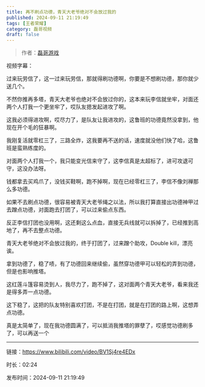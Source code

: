 ```yaml
---
title: 再不刷点功德，青天大老爷绝对不会放过我的
published: 2024-09-11 21:19:49
tags: [王者荣耀]
category: 磊哥视频
draft: false
---
```



> 作者：[磊哥游戏](https://space.bilibili.com/268941858?spm_id_from=333.788.upinfo.head.click)

视频字幕：

过来玩劳信了，这一过来玩劳信，那就得刷功德啊，你要是不想刷功德，那你就少送几个。

不然你推再多塔，青天大老爷也绝对不会放过你的，这本来玩李信就坐牢，对面还两个人打我一个更坐牢了，哎队友摁发起进攻了啊。

这我必须得进攻啊，哎尽力了，是队友让我进攻的，这鲁班的功德竟然没拿到，他现在开个毛的狂暴啊。

我刚复活就零杠三了，三路全炸，这我要再不送的话，速度就没他们快了哈，这鲁班是蛮熟练度的。

对面两个人打我一个，我只能变光信来守了，这李信真是太超标了，进可攻退可守，这没办法呀。

钱都拿去买鸡爪了，没钱买鞋啊，跑不掉啊，现在已经零杠三了，李信不像刘禅那么多功德。

如果不去刷点功德，很容易被青天大老爷绳之以法，所以我打算直接出功德神甲过去蹭点功德，对面跑去打团了，可以过来偷点东西。

反正李信打团也没用啊，这还剩这么点血，直接无兵线就可以拆掉了，已经推到高地了，再不去整点功德。

青天大老爷绝对不会放过我的，终于打团了，过来蹭个助攻，Double kill，漂亮诶。

拿到功德了，稳了啧，有了功德回来继续偷，虽然穿功德甲可以轻松的弄到功德，但是也影响推塔。

这红莲斗篷容易烫到人，我尽力了，跑不掉了，这对面两个青天大老爷，看来我还是得多弄一点功德。

这下稳了，这把的队友特别喜欢打团，不是在打团，就是在打团的路上啊，这想弄点功德。

真是太简单了，现在我功德圆满了，可以抵消我推塔的罪孽了，哎感觉功德刷多了，可以再送一个

---

链接：https://www.bilibili.com/video/BV1Sj4re4EDx

时长：02:24

发布时间：2024-09-11 21:19:49
